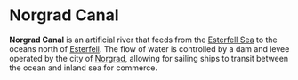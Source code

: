 # Norgrad Canal

**Norgrad Canal** is an artificial river that feeds from the [Esterfell Sea](esterfell-sea/) to the oceans north of [Esterfell](../). The flow of water is controlled by a dam and levee operated by the city of [Norgrad](../../../ch-2-people-of-mote/societies/esterfell-accord/norgrad.md), allowing for sailing ships to transit between the ocean and inland sea for commerce.
